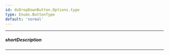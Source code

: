```yaml
---
id: dxDropDownButton.Options.type
type: Enums.ButtonType
default: 'normal'
---
```

---
##### shortDescription
<!-- Description goes here -->

---
<!-- Description goes here -->